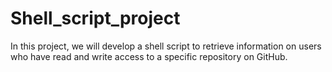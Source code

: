 # Shell_script_project
In this project, we will develop a shell script to retrieve information on users who have read and write access to a specific repository on GitHub.
